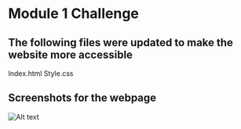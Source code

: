 # Module 1 Challenge

## The following files were updated to make the website more accessible

Index.html Style.css

## Screenshots for the webpage

![Alt text](relative/assets/screenshots/webpage-screenshot.png?raw=true)
